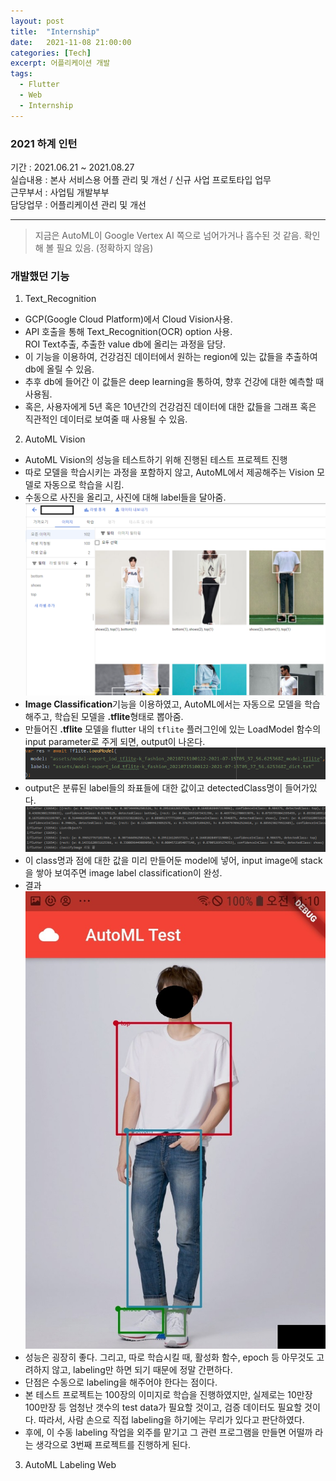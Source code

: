 ```yaml
---
layout: post
title:  "Internship"
date:   2021-11-08 21:00:00
categories: [Tech]
excerpt: 어플리케이션 개발  
tags:
  - Flutter
  - Web
  - Internship
---
```


### 2021 하계 인턴

기간 : 2021.06.21 ~ 2021.08.27  
실습내용 : 본사 서비스용 어플 관리 및 개선 / 신규 사업 프로토타입 업무  
근무부서 : 사업팀 개발부부  
담당업무 : 어플리케이션 관리 및 개선  

--- 

> 지금은 AutoML이 Google Vertex AI 쪽으로 넘어가거나 흡수된 것 같음. 확인해 볼 필요 있음. (정확하지 않음)  

### 개발했던 기능

1. Text_Recognition  
- GCP(Google Cloud Platform)에서 Cloud Vision사용.  
- API 호출을 통해 Text_Recognition(OCR) option 사용.  
ROI Text추출, 추출한 value db에 올리는 과정을 담당.  
- 이 기능을 이용하여, 건강검진 데이터에서 원하는 region에 있는 값들을 추출하여 db에 올릴 수 있음.  
- 추후 db에 들어간 이 값들은 deep learning을 통하여, 향후 건강에 대한 예측할 때 사용됨.  
- 혹은, 사용자에게 5년 혹은 10년간의 건강검진 데이터에 대한 값들을 그래프 혹은 직관적인 데이터로 보여줄 때 사용될 수 있음.  

2. AutoML Vision
- AutoML Vision의 성능을 테스트하기 위해 진행된 테스트 프로젝트 진행  
- 따로 모델을 학습시키는 과정을 포함하지 않고, AutoML에서 제공해주는 Vision 모델로 자동으로 학습을 시킴.  
- 수동으로 사진을 올리고, 사진에 대해 label들을 달아줌.  
![result](/assets/images/HEM/labeling.png)  
- **Image Classification**기능을 이용하였고, AutoML에서는 자동으로 모델을 학습해주고, 학습된 모델을 **.tflite**형태로 뽑아줌.  
- 만들어진 **.tflite** 모델을 flutter 내의 `tflite` 플러그인에 있는 LoadModel 함수의 input parameter로 주게 되면, output이 나온다.  
![load](/assets/images/HEM/loadModel.png)  
- output은 분류된 label들의 좌표들에 대한 값이고 detectedClass명이 들어가있다.  
![xy](/assets/images/HEM/xy.png)  
- 이 class명과 점에 대한 값을 미리 만들어둔 model에 넣어, input image에 stack을 쌓아 보여주면 image label classification이 완성.  
- 결과  
![result](/assets/images/HEM/result.jpg)  
- 성능은 굉장히 좋다. 그리고, 따로 학습시킬 때, 활성화 함수, epoch 등 아무것도 고려하지 않고, labeling만 하면 되기 때문에 정말 간편하다.  
- 단점은 수동으로 labeling을 해주어야 한다는 점이다.  
- 본 테스트 프로젝트는 100장의 이미지로 학습을 진행하였지만, 실제로는 10만장 100만장 등 엄청난 갯수의 test data가 필요할 것이고, 검증 데이터도 필요할 것이다. 따라서, 사람 손으로 직접 labeling을 하기에는 무리가 있다고 판단하였다.  
- 후에, 이 수동 labeling 작업을 외주를 맡기고 그 관련 프로그램을 만들면 어떨까 라는 생각으로 3번째 프로젝트를 진행하게 된다.  

3. AutoML Labeling Web  
